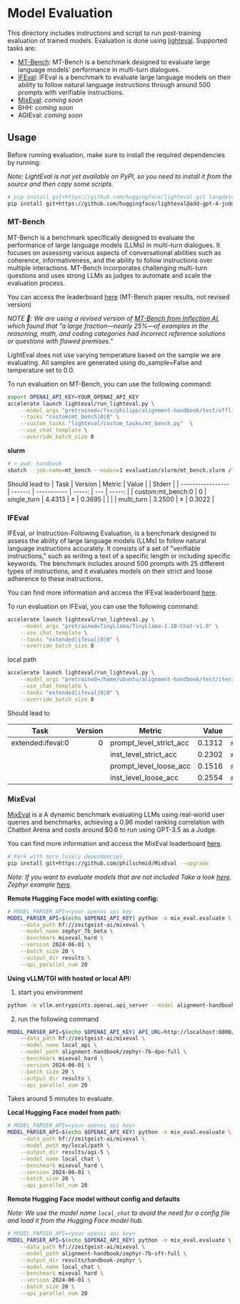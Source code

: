# Model Evaluation

This directory includes instructions and script to run post-training evaluation of trained models. Evaluation is done using [lighteval](https://github.com/huggingface/lighteval/tree/main). Supported tasks are:

* [MT-Bench](#mt-bench): MT-Bench is a benchmark designed to evaluate large language models' performance in multi-turn dialogues. 
* [IFEval](#ifeval): IFEval is a benchmark to evaluate large language models on their ability to follow natural language instructions through around 500 prompts with verifiable instructions​. 
* [MixEval](https://github.com/Psycoy/MixEval/tree/main): _coming soon_
* BHH: _coming soon_
* AGIEval: _coming soon_

## Usage

Before running evaluation, make sure to install the required dependencies by running:

_Note: LightEval is not yet available on PyPI, so you need to install it from the source and then copy some scripts._

```bash
# pip install git+https://github.com/huggingface/lighteval.git langdetect openai
pip install git+https://github.com/huggingface/lighteval@add-gpt-4-judge langdetect openai --upgrade
```

### MT-Bench

MT-Bench is a benchmark specifically designed to evaluate the performance of large language models (LLMs) in multi-turn dialogues. It focuses on assessing various aspects of conversational abilities such as coherence, informativeness, and the ability to follow instructions over multiple interactions. MT-Bench incorporates challenging multi-turn questions and uses strong LLMs as judges to automate and scale the evaluation process. 

You can access the leaderboard [here](https://huggingface.co/spaces/lmsys/chatbot-arena-leaderboard) (MT-Bench paper results, not revised version)

_NOTE 🚨: We are using a revised version of [MT-Bench from Inflection AI](https://github.com/InflectionAI/Inflection-Benchmarks), which found that "a large fraction—nearly 25%—of examples in the reasoning, math, and coding categories had incorrect reference solutions or questions with flawed premises."_  

LightEval does not use varying temperature based on the sample we are evaluating. All samples are generated using do_sample=False and temperature set to 0.0.

To run evaluation on MT-Bench, you can use the following command:

```bash
export OPENAI_API_KEY=YOUR_OPENAI_API_KEY
accelerate launch lighteval/run_lighteval.py \
    --model_args "pretrained=/fsx/philipp/alignment-handbook/test/offline_dpo" \
    --tasks "custom|mt_bench|0|0" \
    --custom_tasks "lighteval/custom_tasks/mt_bench.py"  \
    --use_chat_template \
    --override_batch_size 8
```

**slurm**

```bash
# > pwd: handbook
sbatch --job-name=mt_bench --nodes=1 evaluation/slurm/mt_bench.slurm /fsx/philipp/alignment-handbook/test/offline_dpo-2
```


Should lead to 
| Task              | Version | Metric      |  Value |     | Stderr |
| ----------------- | ------: | ----------- | -----: | --- | -----: |
| custom:mt_bench:0 |       0 | single_turn | 4.4313 | ±   | 0.3695 |
|                   |         | multi_turn  | 3.2500 | ±   | 0.3022 |


### IFEval

IFEval, or Instruction-Following Evaluation, is a benchmark designed to assess the ability of large language models (LLMs) to follow natural language instructions accurately. It consists of a set of "verifiable instructions," such as writing a text of a specific length or including specific keywords. The benchmark includes around 500 prompts with 25 different types of instructions, and it evaluates models on their strict and loose adherence to these instructions.

You can find more information and access the IFEval leaderboard [here](https://huggingface.co/spaces/Krisseck/IFEval-Leaderboard).

To run evaluation on IFEval, you can use the following command:

```bash
accelerate launch lighteval/run_lighteval.py \
    --model_args "pretrained=TinyLlama/TinyLlama-1.1B-Chat-v1.0" \
    --use_chat_template \
    --tasks "extended|ifeval|0|0" \
    --override_batch_size 8
```

local path
```bash
accelerate launch lighteval/run_lighteval.py \
    --model_args "pretrained=/home/ubuntu/alignment-handbook/test/iterative_dpo/iteration_3" \
    --use_chat_template \
    --tasks "extended|ifeval|0|0" \
    --override_batch_size 8
```


Should lead to 

| Task              | Version | Metric                  |  Value |     | Stderr |
| ----------------- | ------: | ----------------------- | -----: | --- | -----: |
| extended:ifeval:0 |       0 | prompt_level_strict_acc | 0.1312 | ±   | 0.0145 |
|                   |         | inst_level_strict_acc   | 0.2302 | ±   | 0.0004 |
|                   |         | prompt_level_loose_acc  | 0.1516 | ±   | 0.0154 |
|                   |         | inst_level_loose_acc    | 0.2554 | ±   | 0.0004 |



### MixEval 

[MixEval](https://github.com/Psycoy/MixEval/) is a A dynamic benchmark evaluating LLMs using real-world user queries and benchmarks, achieving a 0.96 model ranking correlation with Chatbot Arena and costs around $0.6 to run using GPT-3.5 as a Judge.

You can find more information and access the MixEval leaderboard [here](https://mixeval.github.io/#leaderboard).

```bash
# Fork with more losely dependencies
pip install git+https://github.com/philschmid/MixEval --upgrade
```

_Note: If you want to evaluate models that are not included Take a look [here](https://github.com/philschmid/MixEval?tab=readme-ov-file#registering-new-models). Zephyr example [here](https://github.com/philschmid/MixEval/blob/main/mix_eval/models/zephyr_7b_beta.py)._


**Remote Hugging Face model with existing config:**

```bash
# MODEL_PARSER_API=<your openai api key
MODEL_PARSER_API=$(echo $OPENAI_API_KEY) python -m mix_eval.evaluate \
    --data_path hf://zeitgeist-ai/mixeval \
    --model_name zephyr_7b_beta \
    --benchmark mixeval_hard \
    --version 2024-06-01 \
    --batch_size 20 \
    --output_dir results \
    --api_parallel_num 20
```

**Using vLLM/TGI with hosted or local API:**

1. start you environment
```bash
python -m vllm.entrypoints.openai.api_server --model alignment-handbook/zephyr-7b-dpo-full
```

2. run the following command

```bash
MODEL_PARSER_API=$(echo $OPENAI_API_KEY) API_URL=http://localhost:8000/v1 python -m mix_eval.evaluate \
    --data_path hf://zeitgeist-ai/mixeval \
    --model_name local_api \
    --model_path alignment-handbook/zephyr-7b-dpo-full \
    --benchmark mixeval_hard \
    --version 2024-06-01 \
    --batch_size 20 \
    --output_dir results \
    --api_parallel_num 20
```

Takes around 5 minutes to evaluate.

**Local Hugging Face model from path:**

```bash
# MODEL_PARSER_API=<your openai api key>
MODEL_PARSER_API=$(echo $OPENAI_API_KEY) python -m mix_eval.evaluate \
    --data_path hf://zeitgeist-ai/mixeval \
    --model_path my/local/path \
    --output_dir results/agi-5 \
    --model_name local_chat \
    --benchmark mixeval_hard \
    --version 2024-06-01 \
    --batch_size 20 \
    --api_parallel_num 20
```

**Remote Hugging Face model without config and defaults**

_Note: We use the model name `local_chat` to avoid the need for a config file and load it from the Hugging Face model hub._

```bash
# MODEL_PARSER_API=<your openai api key>
MODEL_PARSER_API=$(echo $OPENAI_API_KEY) python -m mix_eval.evaluate \
    --data_path hf://zeitgeist-ai/mixeval \
    --model_path alignment-handbook/zephyr-7b-sft-full \
    --output_dir results/handbook-zephyr \
    --model_name local_chat \
    --benchmark mixeval_hard \
    --version 2024-06-01 \
    --batch_size 20 \
    --api_parallel_num 20
```